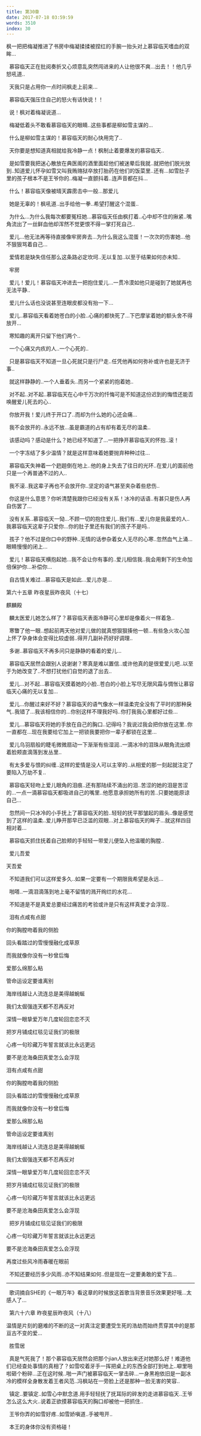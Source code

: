 ```yaml
---
title: 第30章
date: 2017-07-18 03:59:59
words: 3510
index: 30
---
```

<!-- deleteAbove -->


枫一把把梅凝推进了书房中梅凝揉揉被捏红的手腕一抬头对上慕容临天嗜血的双眸...





  慕容临天正在批阅奏折又心烦意乱突然闯进来的人让他很不爽...出去！！他几乎怒吼道..





  天我只是占用你一点时间枫走上前来...





  慕容临天强压住自己的怒火有话快说！！





  说！枫对着梅凝说道...





  梅凝低着头不敢看慕容临天的眼睛..这些事都是柳如雪主谋的...





  什么是柳如雪主谋的！慕容临天的耐心快用完了..





  天你要是想知道真相就给我冷静一点！枫制止着要爆发的慕容临天..





  是如雪要我把迷心散放在典医阁的酒里面趁他们被迷晕后我就..就把他们脱光放到..知道爱儿怀孕如雪又叫我贿赂狱卒放打胎药在他们的饭菜里..还有...如雪肚子里的孩子根本不是王爷你的..梅凝一直颤抖着..连声音都在抖...





  什么！慕容临天像被晴天霹雳击中一般...那爱儿





  她是无辜的！枫吼道..出手给他一拳..希望打醒这个混蛋..





  为什么...为什么我每次都要冤枉她...慕容临天任由枫打着..心中却不住的揪紧..嘴角流出了一丝鲜血他却浑然不觉更恨不得一掌打死自己..





  爱儿...他无法再等待直接像牢房奔去...为什么我这么混蛋！一次次的伤害她...他不狠狠骂着自己...





  爱情若是缺失信任那么这条路必定坎坷..无以复加..以至于结果如何亦未知..





  牢房





  爱儿！爱儿！慕容临天冲进去一把抱住爱儿...一贯冷漠如他只是碰到了她就再也无法平静..





  爱儿什么话也没说甚至连眼皮都没有抬一下...





  爱儿..慕容临天看着她苍白的小脸..心痛的都快死了...下巴摩挲着她的额头舍不得放开...





  寒知趣的离开只留下他们两个..





  一个心痛又内疚的人..一个心死的..





  只是慕容临天不知道一旦心死就只是行尸走..任凭他再如何弥补或许也是无济于事..





  就这样静静的..一个人垂着头..而另一个紧紧的抱着她..





  对不起..对不起..慕容临天在心中千万次的忏悔可是不知道这份迟到的悔悟还能否唤醒爱儿死去的心..





  你放开我！爱儿终于开口了..而却为什么她的心还会痛...





  我不会放开的..永远不放...虽是霸道的占有却有着无尽的温柔..





  该感动吗？感动是什么？她已经不知道了...一把挣开慕容临天的怀抱..滚！





  一个字冻结了多少温情？就是这样意味着她要抛弃种种过往...





  慕容临天失神着一个趔趄倒在地上..他的身上失去了往日的光环..在爱儿的面前他只是一个再普通不过的人..





  我不滚..我这辈子再也不会放开你..坚定的语气甚至夹杂着些悲伤..





  你这是什么意思？你听清楚我跟你已经没有关系！冰冷的话语..有甚只是伤人再自伤罢了...





  没有关系..慕容临天一恸...不顾一切的抱住爱儿..我们有...爱儿你是我最爱的人..我慕容临天这辈子只爱你...你的肚子里还有我们的孩子不是吗..





  孩子？他不过是你口中的野种..无情的话参杂着女人无尽的心寒..忽然血气上涌...眼睛慢慢的闭上...





  爱儿！慕容临天横抱起她...我不会让你有事的..爱儿相信我..我会用剩下的生命加倍保护你...补偿你...





  自古情关难过...慕容临天是如此...爱儿亦是...





第六十五章 昨夜星辰昨夜风（十七）



麒麟殿





  麟太医爱儿她怎么样了？慕容临天表面冷静可心里却是像着火一样着急..





  寒瞥了他一眼..想起前两天他对爱儿做的就真想狠狠揍他一顿...有些急火攻心加上怀了孕身体会变得比较虚弱..得开几副补药好好调理..





  多谢..慕容临天不再多问只是静静的看着的爱儿...





  慕容临天居然会跟别人说谢谢？寒真是难以置信..或许他真的是很爱爱儿吧..以至于为她改变了..不想打扰他们自觉的退了出去..





  爱儿...对不起...慕容临天摸着她的小脸..苍白的小脸上写尽无限风霜与惆怅让慕容临天心痛的无以复加...





  爱儿...你醒过来好不好？慕容临天的语气像水一样温柔完全没有了平时的那种戾气..我错了...我该相信你的...你别这样不理我好吗..你打我我心里都好过些...





  爱儿...慕容临天将她的手放在自己的胸口..记得吗？我说过我会把你放在这里..你一直都在...现在我要给它加上一把锁我要把你一辈子都锁在这里...





  爱儿乌羽扇般的睫毛微微扇动一下渐渐有些湿润..一滴冰冷的泪珠从眼角流出顺着脸颊直滴落到发丛里..





  有太多爱与恨的纠缠..这样的爱情是没人可以主宰的..从相爱的那一刻起就注定了要陷入万劫不复..





  慕容临天轻吻上爱儿眼角的泪痕..还有那陆续不涌出的泪..苦涩的她的泪是苦涩的...一点一滴慕容临天都吸进自己的嘴里..他愿意承担她所有的苦..只要她能原谅自己...





  忽然间一只冰冷的小手抚上了慕容临天的脸..轻轻的抚平那皱起的眉头..像是感觉到了这样的温柔..爱儿睁开那早已泛滥的双眼...对上慕容临天的眸子...就这样四目相对着...





  慕容临天抓住抚着自己脸颊的手轻轻一带爱儿便坠入他温暖的胸膛..





  爱儿吾爱



天吾爱





  不知道我们可以这样爱多久..如果一定要有一个期限我希望是永远...





  啪嗒..一滴泪滴落到地上毫不留情的溅开绚烂的水花...





  不知道是不是真爱总要经过痛苦的考验或许是只有这样真爱才会浮现..





  泪有点咸有点甜



你的胸膛吻着我的侧脸



回头看踏过的雪慢慢融化成草原



而我就像你没有一秒曾后悔



爱那么绵那么粘



管命运设定要谁离别



海岸线越让人流连总是美得越蜿蜒



我们太倔强连天都不忍再反对



深情一眼挚爱万年几度轮回恋恋不灭



把岁月铺成红毯见证我们的极限



心疼一句珍藏万年誓言就该比永远更远



要不是沧海桑田真爱怎么会浮现



泪有点咸有点甜



你的胸膛吻着我的侧脸



回头看踏过的雪慢慢融化成草原



而我就像你没有一秒曾后悔



爱那么绵那么粘



管命运设定要谁离别



海岸线越让人流连总是美得越蜿蜒



我们太倔强连天都不忍再反对



深情一眼挚爱万年几度轮回恋恋不灭



把岁月铺成红毯见证我们的极限



心疼一句珍藏万年誓言就该比永远更远



要不是沧海桑田真爱怎么会浮现





  把岁月铺成红毯见证我们的极限



心疼一句珍藏万年誓言就该比永远更远



要不是沧海桑田真爱怎么会浮现



再度过些风冷雨春暖在眼前





  不知还要经历多少风雨..亦不知结果如何..但是现在一定要勇敢的爱下去...



********************************************************************************





  歌词摘自SHE的《一眼万年》看这章的时候放这首歌当背景音乐效果更好哦...太感人了...

  第六十六章 昨夜星辰昨夜风（十八）



温情是片刻的磨难的不断的这一对真注定要遭受生死的浩劫而始终贯穿其中的是那亘古不变的爱...





  胜雪居





  真是气死我了！那个慕容临天居然会把那个jian人放出来还对她那么好！难道他们已经查处事情的真相了？如雪咬着牙手一挥把桌上的东西全部打到地上..噼里啪啦砸个粉碎...正在这时候..啪一声门被慕容临天一掌击碎...一身黑袍依旧是一副冰冷的模样全身散发着王者风范..冯枫站在一旁脸上还是那种一脸无害的笑容..





  镇定..要镇定..如雪心中默念道.用手轻轻抚了抚耳际的碎发的走进慕容临天..王爷怎么这么大火..说着正欲摸慕容临天的胸口却被他一把抓住..





  王爷你弄的如雪好疼..如雪娇嗔道..手被甩开..





  本王的身体你没有资格碰！

　
